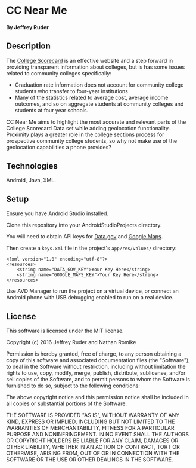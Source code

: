 # CC Near Me

#### By Jeffrey Ruder

## Description

The [College Scorecard](https://collegescorecard.ed.gov/) is an effective website and a step forward in providing transparent information about colleges, but is has some issues related to community colleges specifically:

* Graduation rate information does not account for community college students who transfer to four-year institutions
* Many of the statistics related to average cost, average income outcomes, and so on aggregate students at community colleges and students at four year schools.

CC Near Me aims to highlight the most accurate and relevant parts of the College Scorecard Data set while adding geolocation functionality. Proximity plays a greater role in the college sections process for prospective community college students, so why not make use of the geolocation capabilities a phone provides?

## Technologies

Android, Java, XML.

## Setup

Ensure you have Android Studio installed.

Clone this repository into your AndroidStudioProjects directory.

You will need to obtain API keys for [Data.gov](https://api.data.gov/) and [Google Maps](https://developers.google.com/maps/documentation/android-api/).

Then create a `keys.xml` file in the project's `app/res/values/` directory:

```
<?xml version="1.0" encoding="utf-8"?>
<resources>
    <string name="DATA_GOV_KEY">Your Key Here</string>
    <string name="GOOGLE_MAPS_KEY">Your Key Here</string>
</resources>
```

Use AVD Manager to run the project on a virtual device, or connect an Android phone with USB debugging enabled to run on a real device.

## License

This software is licensed under the MIT license.

Copyright (c) 2016 Jeffrey Ruder and Nathan Romike

Permission is hereby granted, free of charge, to any person obtaining a copy of this software and associated documentation files (the "Software"), to deal in the Software without restriction, including without limitation the rights to use, copy, modify, merge, publish, distribute, sublicense, and/or sell copies of the Software, and to permit persons to whom the Software is furnished to do so, subject to the following conditions:

The above copyright notice and this permission notice shall be included in all copies or substantial portions of the Software.

THE SOFTWARE IS PROVIDED "AS IS", WITHOUT WARRANTY OF ANY KIND, EXPRESS OR IMPLIED, INCLUDING BUT NOT LIMITED TO THE WARRANTIES OF MERCHANTABILITY, FITNESS FOR A PARTICULAR PURPOSE AND NONINFRINGEMENT. IN NO EVENT SHALL THE AUTHORS OR COPYRIGHT HOLDERS BE LIABLE FOR ANY CLAIM, DAMAGES OR OTHER LIABILITY, WHETHER IN AN ACTION OF CONTRACT, TORT OR OTHERWISE, ARISING FROM, OUT OF OR IN CONNECTION WITH THE SOFTWARE OR THE USE OR OTHER DEALINGS IN THE SOFTWARE.
